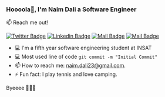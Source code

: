### Hoooola👋, I'm Naim Dali a Software Engineer 

:mailbox: Reach me out!

[![Twitter Badge](https://img.shields.io/badge/-dali_naim-1ca0f1?style=flat&labelColor=1ca0f1&logo=twitter&logoColor=white&link=https://twitter.com/dali_naim)](https://twitter.com/dali_naim) [![Linkedin Badge](https://img.shields.io/badge/-naim.dali-0e76a8?style=flat&labelColor=0e76a8&logo=linkedin&logoColor=white)](https://www.linkedin.com/in/naim-dali-hassen-b1ab831a8/) [![Mail Badge](https://img.shields.io/badge/-naim.dali-e84393?style=flat&labelColor=e84393&logo=instagram&logoColor=white)](https://www.instagram.com/naim.dali/) [![Mail Badge](https://img.shields.io/badge/-naim.dali-c0392b?style=flat&labelColor=c0392b&logo=gmail&logoColor=white)](mailto:naim.dali23@gmail.com)

- :computer: I'm a fifth year software engineering student at INSAT 
- :computer: Most used line of code `git commit -m "Initial Commit"`
- 📫 How to reach me: naim.dali23@gmail.com.
- ⚡ Fun fact: I play tennis and love camping.

Byeeee 👋👋👋
